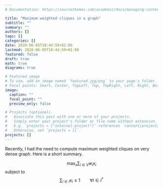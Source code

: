 ```yaml
---
# Documentation: https://sourcethemes.com/academic/docs/managing-content/

title: "Maximum weighted cliques in a graph"
subtitle: ""
summary: ""
authors: []
tags: []
categories: []
date: 2020-06-05T10:44:59+01:00
lastmod: 2020-06-05T10:44:59+01:00
featured: false
draft: true
math: true
diagrams: true

# Featured image
# To use, add an image named `featured.jpg/png` to your page's folder.
# Focal points: Smart, Center, TopLeft, Top, TopRight, Left, Right, BottomLeft, Bottom, BottomRight.
image:
  caption: ""
  focal_point: ""
  preview_only: false

# Projects (optional).
#   Associate this post with one or more of your projects.
#   Simply enter your project's folder or file name without extension.
#   E.g. `projects = ["internal-project"]` references `content/project/deep-learning/index.md`.
#   Otherwise, set `projects = []`.
projects: []
---
```


Recently, I had the need to compute maximum weighted cliques on very dense graph. Here is a short summary.

$$\max_x \sum_{i\in V} w_ix_{i}$$
subject to
$$\sum_{i\in I} x_i \le 1\qquad \forall I\in I^*$$